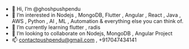 - 👋 Hi, I’m @ghoshpushpendu
- 👀 I’m interested in Nodejs , MongoDB, Flutter , Angular , React , Java , AWS , Python , AI , ML , Automation & everything else you can think of.
- 🌱 I’m currently learning flutter , radis
- 💞️ I’m looking to collaborate on Nodejs, MongoDB , Angular Project
- 📫 contactpushpendu@gmail.com , +917047434141

<!---
ghoshpushpendu/ghoshpushpendu is a ✨ special ✨ repository because its `README.md` (this file) appears on your GitHub profile.
You can click the Preview link to take a look at your changes.
--->
